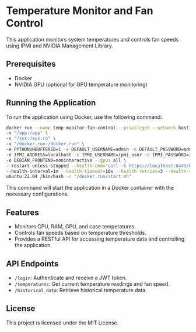 # Temperature Monitor and Fan Control

This application monitors system temperatures and controls fan speeds using IPMI and NVIDIA Management Library.

## Prerequisites

- Docker
- NVIDIA GPU (optional for GPU temperature monitoring)

## Running the Application

To run the application using Docker, use the following command:

```bash
docker run --name temp-monitor-fan-control --privileged --network host \
-v "/app:/app" \
-v "/sys:/sys:ro" \
-v "/docker.run:/docker.run" \
-e PYTHONUNBUFFERED=1 -e DEFAULT_USERNAME=admin -e DEFAULT_PASSWORD=admin \
-e IPMI_ADDRESS=localhost -e IPMI_USERNAME=ipmi_user -e IPMI_PASSWORD=ipmi_password \
-e DEBIAN_FRONTEND=noninteractive --gpus all \
--restart unless-stopped --health-cmd="curl -k https://localhost:8443/health" \
--health-interval=1m --health-timeout=10s --health-retries=3 --health-start-period=40s \
ubuntu:22.04 /bin/bash -c "/docker.run/start.sh"
```

This command will start the application in a Docker container with the necessary configurations.

## Features

- Monitors CPU, RAM, GPU, and case temperatures.
- Controls fan speeds based on temperature thresholds.
- Provides a RESTful API for accessing temperature data and controlling the application.

## API Endpoints

- `/login`: Authenticate and receive a JWT token.
- `/temperatures`: Get current temperature readings and fan speed.
- `/historical_data`: Retrieve historical temperature data.

## License

This project is licensed under the MIT License.
